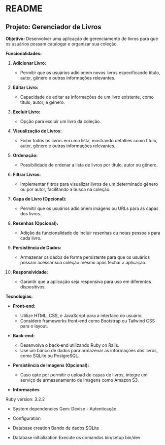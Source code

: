 # README

## Projeto: Gerenciador de Livros

**Objetivo:**
Desenvolver uma aplicação de gerenciamento de livros para que os usuários possam catalogar e organizar sua coleção.

**Funcionalidades:**

1. **Adicionar Livro:**
   - Permitir que os usuários adicionem novos livros especificando título, autor, gênero e outras informações relevantes.

2. **Editar Livro:**
   - Capacidade de editar as informações de um livro existente, como título, autor, e gênero.

3. **Excluir Livro:**
   - Opção para excluir um livro da coleção.

4. **Visualização de Livros:**
   - Exibir todos os livros em uma lista, mostrando detalhes como título, autor, gênero e outras informações relevantes.

5. **Ordenação:**
   - Possibilidade de ordenar a lista de livros por título, autor ou gênero.

6. **Filtrar Livros:**
   - Implementar filtros para visualizar livros de um determinado gênero ou por autor, facilitando a busca na coleção.

7. **Capa do Livro (Opcional):**
   - Permitir que os usuários adicionem imagens ou URLs para as capas dos livros.

8. **Resenhas (Opcional):**
   - Adição da funcionalidade de incluir resenhas ou notas pessoais para cada livro.

9. **Persistência de Dados:**
   - Armazenar os dados de forma persistente para que os usuários possam acessar sua coleção mesmo após fechar a aplicação.

10. **Responsividade:**
    - Garantir que a aplicação seja responsiva para uso em diferentes dispositivos.

**Tecnologias:**

- **Front-end:**
  - Utilize HTML, CSS, e JavaScript para a interface do usuário.
  - Considere frameworks front-end como Bootstrap ou Tailwind CSS para o layout.

- **Back-end:**
  - Desenvolva o back-end utilizando Ruby on Rails.
  - Use um banco de dados para armazenar as informações dos livros, como SQLite ou PostgreSQL.

- **Persistência de Imagens (Opcional):**
  - Caso opte por permitir o upload de capas de livros, integre um serviço de armazenamento de imagens como Amazon S3.

- **Informações**

Ruby version: 3.2.2

- System dependencies
    Gem:
        Devise - Autenticação

- Configuration

- Database creation
    Bando de dados SQLite

- Database initialization
    Execute os comandos
        bin/setup
        bin/dev
